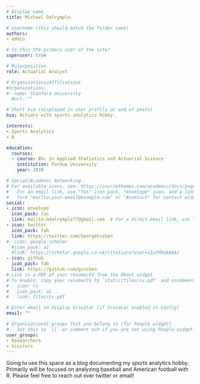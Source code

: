 ```yaml
---
# Display name
title: Michael Dalrymple

# Username (this should match the folder name)
authors:
- admin

# Is this the primary user of the site?
superuser: true

# Role/position
role: Actuarial Analyst

# Organizations/Affiliations
#organizations:
#- name: Stanford University
  #url: ""

# Short bio (displayed in user profile at end of posts)
bio: Actuary with sports analytics hobby.

interests:
- Sports Analytics
- R

education:
  courses:
  - course: BSc in Applied Statistics and Actuarial Science
    institution: Purdue University
    year: 2018

# Social/Academic Networking
# For available icons, see: https://sourcethemes.com/academic/docs/page-builder/#icons
#   For an email link, use "fas" icon pack, "envelope" icon, and a link in the
#   form "mailto:your-email@example.com" or "#contact" for contact widget.
social:
- icon: envelope
  icon_pack: fas
  link: mailto:mdalrymple77@gmail.com  # For a direct email link, use "mailto:test@example.org".
- icon: twitter
  icon_pack: fab
  link: https://twitter.com/GeorgeCushen
#- icon: google-scholar
  #icon_pack: ai
  #link: https://scholar.google.co.uk/citations?user=sIwtMXoAAAAJ
- icon: github
  icon_pack: fab
  link: https://github.com/gcushen
# Link to a PDF of your resume/CV from the About widget.
# To enable, copy your resume/CV to `static/files/cv.pdf` and uncomment the lines below.
# - icon: cv
#   icon_pack: ai
#   link: files/cv.pdf

# Enter email to display Gravatar (if Gravatar enabled in Config)
email: ""

# Organizational groups that you belong to (for People widget)
#   Set this to `[]` or comment out if you are not using People widget.
user_groups:
- Researchers
- Visitors
---
```


Going to use this space as a blog documenting my sports analytics hobby. Primarily will be focused on analyzing baseball and American football with R. Please feel free to reach out over twitter or email!
